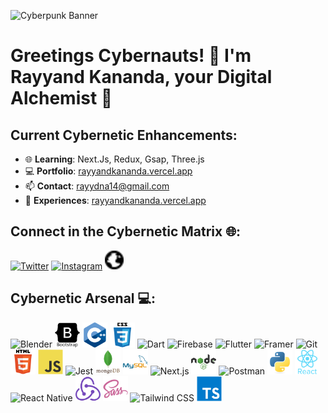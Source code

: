 ![Cyberpunk Banner](https://user-images.githubusercontent.com/74038190/225813708-98b745f2-7d22-48cf-9150-083f1b00d6c9.gif)

# Greetings Cybernauts! 👋 I'm Rayyand Kananda, your Digital Alchemist 🤖

## Current Cybernetic Enhancements:
- 🌐 **Learning**: Next.Js, Redux, Gsap, Three.js
- 💻 **Portfolio**: [rayyandkananda.vercel.app](rayyandkananda.vercel.app)
- 📫 **Contact**: rayydna14@gmail.com
- 🚀 **Experiences**: [rayyandkananda.vercel.app](rayyandkananda.vercel.app)

## Connect in the Cybernetic Matrix 🌐:
[<img src="https://raw.githubusercontent.com/rahuldkjain/github-profile-readme-generator/master/src/images/icons/Social/twitter.svg" alt="Twitter" width="30" height="30"/>](https://twitter.com/rayy__and) [<img src="https://raw.githubusercontent.com/rahuldkjain/github-profile-readme-generator/master/src/images/icons/Social/instagram.svg" alt="Instagram" width="30" height="30"/>](https://instagram.com/rayy__dna) [<img src="https://raw.githubusercontent.com/iconic/open-iconic/master/svg/globe.svg" alt="Website" width="30" height="30"/>](rayyandkananda.vercel.app)

## Cybernetic Arsenal 💻:
<img src="https://download.blender.org/branding/community/blender_community_badge_white.svg" alt="Blender" width="40" height="40"/> <img src="https://raw.githubusercontent.com/devicons/devicon/master/icons/bootstrap/bootstrap-plain-wordmark.svg" alt="Bootstrap" width="40" height="40"/> <img src="https://raw.githubusercontent.com/devicons/devicon/master/icons/cplusplus/cplusplus-original.svg" alt="C++" width="40" height="40"/> <img src="https://raw.githubusercontent.com/devicons/devicon/master/icons/css3/css3-original-wordmark.svg" alt="CSS3" width="40" height="40"/> <img src="https://www.vectorlogo.zone/logos/dartlang/dartlang-icon.svg" alt="Dart" width="40" height="40"/> <img src="https://www.vectorlogo.zone/logos/firebase/firebase-icon.svg" alt="Firebase" width="40" height="40"/> <img src="https://www.vectorlogo.zone/logos/flutterio/flutterio-icon.svg" alt="Flutter" width="40" height="40"/> <img src="https://www.vectorlogo.zone/logos/framer/framer-icon.svg" alt="Framer" width="40" height="40"/> <img src="https://www.vectorlogo.zone/logos/git-scm/git-scm-icon.svg" alt="Git" width="40" height="40"/> <img src="https://raw.githubusercontent.com/devicons/devicon/master/icons/html5/html5-original-wordmark.svg" alt="HTML5" width="40" height="40"/> <img src="https://raw.githubusercontent.com/devicons/devicon/master/icons/javascript/javascript-original.svg" alt="JavaScript" width="40" height="40"/> <img src="https://www.vectorlogo.zone/logos/jestjsio/jestjsio-icon.svg" alt="Jest" width="40" height="40"/> <img src="https://raw.githubusercontent.com/devicons/devicon/master/icons/mongodb/mongodb-original-wordmark.svg" alt="MongoDB" width="40" height="40"/> <img src="https://raw.githubusercontent.com/devicons/devicon/master/icons/mysql/mysql-original-wordmark.svg" alt="MySQL" width="40" height="40"/> <img src="https://cdn.worldvectorlogo.com/logos/nextjs-2.svg" alt="Next.js" width="40" height="40"/> <img src="https://raw.githubusercontent.com/devicons/devicon/master/icons/nodejs/nodejs-original-wordmark.svg" alt="Node.js" width="40" height="40"/> <img src="https://www.vectorlogo.zone/logos/getpostman/getpostman-icon.svg" alt="Postman" width="40" height="40"/> <img src="https://raw.githubusercontent.com/devicons/devicon/master/icons/python/python-original.svg" alt="Python" width="40" height="40"/> <img src="https://raw.githubusercontent.com/devicons/devicon/master/icons/react/react-original-wordmark.svg" alt="React" width="40" height="40"/> <img src="https://reactnative.dev/img/header_logo.svg" alt="React Native" width="40" height="40"/> <img src="https://raw.githubusercontent.com/devicons/devicon/master/icons/redux/redux-original.svg" alt="Redux" width="40" height="40"/> <img src="https://raw.githubusercontent.com/devicons/devicon/master/icons/sass/sass-original.svg" alt="Sass" width="40" height="40"/> <img src="https://www.vectorlogo.zone/logos/tailwindcss/tailwindcss-icon.svg" alt="Tailwind CSS" width="40" height="40"/> <img src="https://raw.githubusercontent.com/devicons/devicon/master/icons/typescript/typescript-original.svg" alt="TypeScript" width="40" height="40"/>
